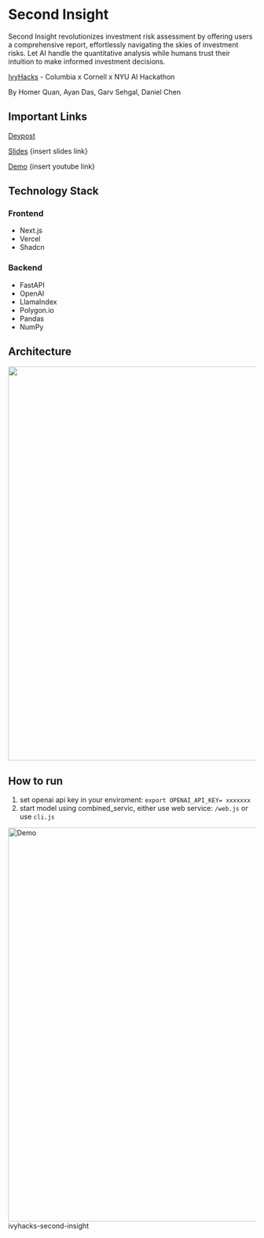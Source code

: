 # Second Insight
Second Insight revolutionizes investment risk assessment by offering users a comprehensive report, effortlessly navigating the skies of investment risks. Let AI handle the quantitative analysis while humans trust their intuition to make informed investment decisions.

[IvyHacks](https://www.ivyhacks.ai/) - Columbia x Cornell x NYU AI Hackathon

By Homer Quan, Ayan Das, Garv Sehgal, Daniel Chen

## Important Links

[Devpost](https://devpost.com/software/secondinsight)  

[Slides]() {insert slides link}  

[Demo]() {insert youtube link}

## Technology Stack
### Frontend
- Next.js
- Vercel
- Shadcn

### Backend
- FastAPI
- OpenAI
- LlamaIndex
- Polygon.io
- Pandas
- NumPy

## Architecture

<img src="https://github.com/homerlab/ivyhack-risk-advisor/assets/113078548/1e38c6da-38ef-4cc1-91da-1fedf74a9bea" width="800" />

## How to run

1. set openai api key in your enviroment: 
`export OPENAI_API_KEY= xxxxxxx`
2. start model using combined_servic, either use web service: `/web.js` or use `cli.js`

<img width="800" alt="Demo" src="https://github.com/homerlab/ivyhack-risk-advisor/assets/113078548/a0336879-5275-4f33-8207-774c5fbdf3d0">
ivyhacks-second-insight
